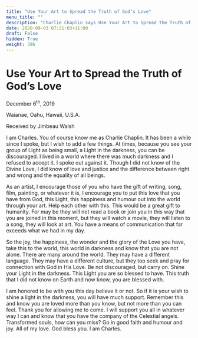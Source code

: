 ```yaml
---
title: "Use Your Art to Spread the Truth of God’s Love"
menu_title: ""
description: "Charlie Chaplin says Use Your Art to Spread the Truth of God’s Love"
date: 2020-09-03 07:21:03+11:00
draft: False
hidden: True
weight: 386
---
```

# Use Your Art to Spread the Truth of God’s Love

December 6<sup>th</sup>, 2019

Waianae, Oahu, Hawaii, U.S.A.

Received by Jimbeau Walsh



I am Charles. You of course know me as Charlie Chaplin. It has been a while since I spoke, but I wish to add a few things. At times, because you see your group of Light as being small, a Light in the darkness, you can be discouraged. I lived in a world where there was much darkness and I refused to accept it. I spoke out against it. Though I did not know of the Divine Love, I did know of love and justice and the difference between right and wrong and the equality of all beings.

As an artist, I encourage those of you who have the gift of writing, song, film, painting, or whatever it is, I encourage you to put this love that you have from God, this Light, this happiness and humour out into the world through your art. Help each other with this. This would be a great gift to humanity. For may be they will not read a book or join you in this way that you are joined in this moment, but they will watch a movie, they will listen to a song, they will look at art. You have a means of communication that far exceeds what we had in my day.

So the joy, the happiness, the wonder and the glory of the Love you have, take this to the world, this world in darkness and know that you are not alone. There are many around the world. They may have a different language. They may have a different culture, but they too seek and pray for connection with God in His Love. Be not discouraged, but carry on. Shine your Light in the darkness. This Light you are so blessed to have. This truth that I did not know on Earth and now know, you are blessed with. 

I am honored to be with you this day believe it or not. So if it is your wish to shine a light in the darkness, you will have much support. Remember this and know you are loved more than you know, but not more than you can feel. Thank you for allowing me to come. I will support you all in whatever way I can and know that you have the company of the Celestial angels. Transformed souls, how can you miss? Go in good faith and humour and joy. All of my love. God bless you. I am Charles.